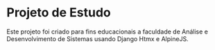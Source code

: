 # Projeto de Estudo

Este projeto foi criado para fins educacionais a faculdade de Análise e Desenvolvimento de Sistemas usando Django Htmx e AlpineJS.
